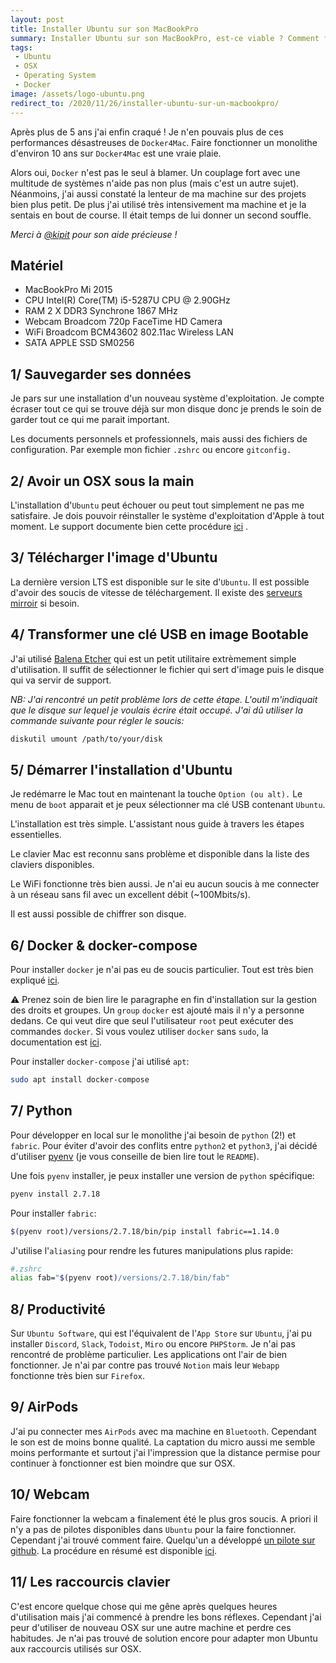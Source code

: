 ```yaml
---
layout: post
title: Installer Ubuntu sur son MacBookPro
summary: Installer Ubuntu sur son MacBookPro, est-ce viable ? Comment faire ?
tags:
 - Ubuntu
 - OSX
 - Operating System
 - Docker
image: /assets/logo-ubuntu.png
redirect_to: /2020/11/26/installer-ubuntu-sur-un-macbookpro/
---
```


Après plus de 5 ans j'ai enfin craqué ! Je n'en pouvais plus de ces performances désastreuses de `Docker4Mac`. Faire fonctionner un monolithe d'environ 10 ans sur `Docker4Mac` est une vraie plaie.

Alors oui, `Docker` n'est pas le seul à blamer. Un couplage fort avec une multitude de systèmes n'aide pas non plus (mais c'est un autre sujet). Néanmoins, j'ai aussi constaté la lenteur de ma machine sur des projets bien plus petit. De plus j'ai utilisé très intensivement ma machine et je la sentais en bout de course. Il était temps de lui donner un second souffle.

*Merci à [@kipit](https://twitter.com/rcasagraude) pour son aide précieuse !*

## Matériel

- MacBookPro Mi 2015
- CPU Intel(R) Core(TM) i5-5287U CPU @ 2.90GHz
- RAM 2 X DDR3 Synchrone 1867 MHz
- Webcam Broadcom 720p FaceTime HD Camera
- WiFi Broadcom BCM43602 802.11ac Wireless LAN
- SATA APPLE SSD SM0256

## 1/ Sauvegarder ses données

Je pars sur une installation d'un nouveau système d'exploitation. Je compte écraser tout ce qui se trouve déjà sur mon disque donc je prends le soin de garder tout ce qui me parait important.

Les documents personnels et professionnels, mais aussi des fichiers de configuration. Par exemple mon fichier `.zshrc` ou encore `gitconfig.`

## 2/ Avoir un OSX sous la main

L'installation d'`Ubuntu` peut échouer ou peut tout simplement ne pas me satisfaire. Je dois pouvoir réinstaller le système d'exploitation d'Apple à tout moment. Le support documente bien cette procédure [ici](https://support.apple.com/en-us/HT201372) .

## 3/ Télécharger l'image d'Ubuntu

La dernière version LTS est disponible sur le site d'`Ubuntu`. Il est possible d'avoir des soucis de vitesse de téléchargement. Il existe des [serveurs mirroir](https://launchpad.net/ubuntu/+cdmirrors) si besoin.

## 4/ Transformer une clé USB en image Bootable

J'ai utilisé [Balena Etcher](https://www.balena.io/etcher/) qui est un petit utilitaire extrèmement simple d'utilisation. Il suffit de sélectionner le fichier qui sert d'image puis le disque qui va servir de support.

*NB: J'ai rencontré un petit problème lors de cette étape. L'outil m'indiquait que le disque sur lequel je voulais écrire était occupé. J'ai dû utiliser la commande suivante pour régler le soucis:*

```bash
diskutil umount /path/to/your/disk
```

## 5/ Démarrer l'installation d'Ubuntu

Je redémarre le Mac tout en maintenant la touche `Option (ou alt).` Le menu de `boot` apparait et je peux sélectionner ma clé USB contenant `Ubuntu`.

L'installation est très simple. L'assistant nous guide à travers les étapes essentielles.

Le clavier Mac est reconnu sans problème et disponible dans la liste des claviers disponibles.

Le WiFi fonctionne très bien aussi. Je n'ai eu aucun soucis à me connecter à un réseau sans fil avec un excellent débit (\~100Mbits/s).

Il est aussi possible de chiffrer son disque.

## 6/ Docker & docker-compose

Pour installer `docker` je n'ai pas eu de soucis particulier. Tout est très bien expliqué [ici](https://docs.docker.com/engine/install/ubuntu/#install-using-the-repository). 

⚠️ Prenez soin de bien lire le paragraphe en fin d'installation sur la gestion des droits et groupes. Un `group` `docker` est ajouté mais il n'y a personne dedans. Ce qui veut dire que seul l'utilisateur `root` peut exécuter des commandes `docker`. Si vous voulez utiliser `docker` sans `sudo`, la documentation est [ici](https://docs.docker.com/engine/install/linux-postinstall/).

Pour installer `docker-compose` j'ai utilisé `apt`:

```bash
sudo apt install docker-compose
```

## 7/ Python

Pour développer en local sur le monolithe j'ai besoin de `python` (2!) et `fabric`. Pour éviter d'avoir des conflits entre `python2` et `python3`, j'ai décidé d'utiliser [pyenv](https://github.com/pyenv/pyenv#the-automatic-installer) (je vous conseille de bien lire tout le `README`).

Une fois `pyenv` installer, je peux installer une version de `python` spécifique:

```bash
pyenv install 2.7.18
```

Pour installer `fabric`:

```bash
$(pyenv root)/versions/2.7.18/bin/pip install fabric==1.14.0
```

J'utilise l'`aliasing` pour rendre les futures manipulations plus rapide:

```bash
#.zshrc
alias fab="$(pyenv root)/versions/2.7.18/bin/fab"
```

## 8/ Productivité

Sur `Ubuntu Software`, qui est l'équivalent de l'`App Store` sur `Ubuntu`, j'ai pu installer `Discord`, `Slack`, `Todoist`, `Miro` ou encore `PHPStorm`. Je n'ai pas rencontré de problème particulier. Les applications ont l'air de bien fonctionner. Je n'ai par contre pas trouvé `Notion` mais leur `Webapp` fonctionne très bien sur `Firefox`.

## 9/ AirPods

J'ai pu connecter mes `AirPods` avec ma machine en `Bluetooth`. Cependant le son est de moins bonne qualité. La captation du micro aussi me semble moins performante et surtout j'ai l'impression que la distance permise pour continuer à fonctionner est bien moindre que sur OSX. 

## 10/ Webcam

Faire fonctionner la webcam a finalement été le plus gros soucis. A priori il n'y a pas de pilotes disponibles dans `Ubuntu` pour la faire fonctionner. Cependant j'ai trouvé comment faire. Quelqu'un a développé [un pilote sur github](https://github.com/patjak/bcwc_pcie/wiki/Get-Started). La procédure en résumé est disponible [ici](https://askubuntu.com/a/1215628).

## 11/ Les raccourcis clavier

C'est encore quelque chose qui me gêne après quelques heures d'utilisation mais j'ai commencé à prendre les bons réflexes. Cependant j'ai peur d'utiliser de nouveau OSX sur une autre machine et perdre ces habitudes. Je n'ai pas trouvé de solution encore pour adapter mon Ubuntu aux raccourcis utilisés sur OSX.